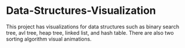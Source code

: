 # Data-Structures-Visualization
This project has visualizations for data structures such as binary search tree, avl tree, heap tree, linked list, and hash table. There are also two sorting algorithm visual animations.

